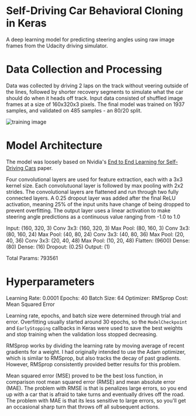 # Self-Driving Car Behavioral Cloning in Keras

A deep learning model for predicting steering angles using raw image frames from the Udacity driving simulator.

# Data Collection and Processing

Data was collected by driving 2 laps on the track without veering outside of the lines, followed by shorter recovery segments to simulate what the car should do when it heads off track. Input data consisted of shuffled image frames at a size of 160x320x3 pixels. The final model was trained on 1937 samples, and validated on 485 samples - an 80/20 split.

![training image](https://storage.googleapis.com/kaggle-data/center_2016_12_10_13_38_36_460.jpg)


# Model Architecture

The model was loosely based on Nvidia's [End to End Learning for Self-Driving Cars](https://arxiv.org/pdf/1604.07316v1.pdf) paper.

Four convolutional layers are used for feature extraction, each with a 3x3 kernel size. Each convolutuonal layer is followed by max pooling with 2x2 strides. The convolutional layers are flattened and run through two fully connected layers. A 0.25 dropout layer was added after the final ReLU activation, meaning 25% of the input units have change of being dropped to prevent overfitting. The output layer uses a linear activation to make steering angle predictions as a continuous value ranging from -1.0 to 1.0

Input:    (160, 320, 3)
Conv 3x3: (160, 320, 3)
Max Pool: (80, 160, 3)
Conv 3x3: (80, 160, 24)
Max Pool: (40, 80, 24)
Conv 3x3: (40, 80, 36)
Max Pool: (20, 40, 36)
Conv 3x3: (20, 40, 48)
Max Pool: (10, 20, 48)
Flatten:  (9600)
Dense:    (80)
Dense:    (16)
Dropout:  (0.25)
Output:   (1)            

Total Params: 793561

# Hyperparameters

Learning Rate: 0.0001
Epochs: 40
Batch Size: 64
Optimizer: RMSprop
Cost: Mean Squared Error

Learning rate, epochs, and batch size were determined through trial and error. Overfitting usually started around 30 epochs, so the `ModelCheckpoint` and  `EarlyStopping` callbacks in Keras were used to save the best weights and stop training when the validation loss stopped decreasing.

RMSprop works by dividing	the	learning rate by moving average of recent	gradients	for a weight. I had originally intended to use the Adam optimizer, which is similar to RMSprop, but also tracks the decay of past gradients. However, RMSprop consistently provided better results for this problem.

Mean squared error (MSE) proved to be the best loss function, in comparison root mean squared error (RMSE) and mean absolute error (MAE). The problem with RMSE is that is penalizes large errors, so you end up with a car that is afraid to take turns and eventually drives off the road. The problem with MAE is that its less sensitive to large errors, so you'll get an occasional sharp turn that throws off all subsequent actions.
